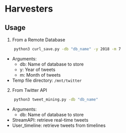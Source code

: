 # Harvesters

## Usage
1. From a Remote Database
```bash
    python3 curl_save.py -db "db_name" -y 2018 -m 7
```
* Arguments: 
    * db: Name of database to store
    * y: Year of tweets
    * m: Month of tweets
* Temp file directory: `/mnt/twitter`

2. From Twitter API
```bash
    python3 tweet_mining.py -db "db_name"
```
* Arguments: 
    * db: Name of database to store
* StreamAPI: retrieve real-time tweets
* User_timeline: retrieve tweets from timelines